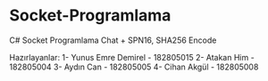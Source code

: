 # Socket-Programlama
C# Socket Programlama Chat + SPN16, SHA256 Encode

Hazırlayanlar: 
1- Yunus Emre Demirel - 182805015
2- Atakan Him - 182805004
3- Aydın Can - 182805005
4- Cihan Akgül - 182805008
